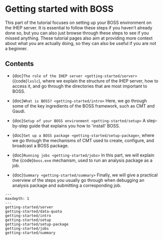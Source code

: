 # Getting started with BOSS

This part of the tutorial focuses on setting up your BOSS environment on the
IHEP server. It is essential to follow these steps if you haven't already done
so, but you can also just browse through these steps to see if you missed
anything. These tutorial pages also aim at providing more context about what
you are actually doing, so they can also be useful if you are not a beginner.

## Contents

- {doc}`The role of the IHEP server <getting-started/server>` ({code}`lxslc`),
  where we explain the structure of the IHEP server, how to access it, and go
  through the directories that are most important to BOSS.

- {doc}`What is BOSS? <getting-started/intro>` Here, we go through some of the
  key ingredients of the BOSS framework, such as CMT and Gaudi.

- {doc}`Setup of your BOSS environment <getting-started/setup>` A step-by-step
  guide that explains you how to 'install' BOSS.

- {doc}`Set up a BOSS package <getting-started/setup-package>`, where we go
  through the mechanisms of CMT used to create, configure, and broadcast a BOSS
  package.

- {doc}`Running jobs <getting-started/jobs>` In this part, we will explain the
  {code}`boss.exe` mechanism, used to run an analysis package as a job.

- {doc}`Summary <getting-started/summary>` Finally, we will give a practical
  overview of the steps you usually go through when debugging an analysis
  package and submitting a corresponding job.

```{toctree}
---
maxdepth: 1
---
getting-started/server
getting-started/data-quota
getting-started/intro
getting-started/setup
getting-started/setup-package
getting-started/jobs
getting-started/summary
```
